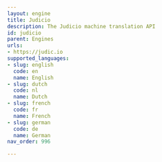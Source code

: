 ```yaml
---
layout: engine
title: Judicio
description: The Judicio machine translation API
id: judicio
parent: Engines
urls:
- https://judic.io
supported_languages:
- slug: english
  code: en
  name: English
- slug: dutch
  code: nl
  name: Dutch
- slug: french
  code: fr
  name: French
- slug: german
  code: de
  name: German
nav_order: 996

---
```



